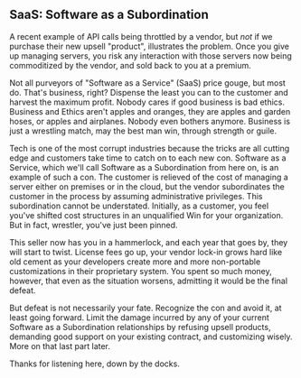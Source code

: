 ## SaaS: Software as a Subordination

A recent example of API calls being throttled by a vendor, but *not* if we purchase their new upsell "product", illustrates the problem.  Once you give up managing servers, you risk any interaction with those servers now being commoditized by the vendor, and sold back to you at a premium.

Not all purveyors of "Software as a Service" (SaaS) price gouge, but most do.  That's business, right?  Dispense the least you can to the customer and harvest the maximum profit.  Nobody cares if good business is bad ethics.  Business and Ethics aren't apples and oranges, they are apples and garden hoses, or apples and airplanes.  Nobody even bothers anymore.  Business is just a wrestling match, may the best man win, through strength or guile.

Tech is one of the most corrupt industries because the tricks are all cutting edge and customers take time to catch on to each new con.  Software as a Service, which we'll call Software as a Subordination from here on, is an example of such a con.  The customer is relieved of the cost of managing a server either on premises or in the cloud, but the vendor subordinates the customer in the process by assuming administrative privileges.  This subordination cannot be understated.  Initially, as a customer, you feel you've shifted cost structures in an unqualified Win for your organization.  But in fact, wrestler, you've just been pinned.

This seller now has you in a hammerlock, and each year that goes by, they will start to twist.  License fees go up, your vendor lock-in grows hard like old cement as your developers create more and more non-portable customizations in their proprietary system.  You spent so much money, however, that even as the situation worsens, admitting it would be the final defeat.

But defeat is not necessarily your fate.  Recognize the con and avoid it, at least going forward.  Limit the damage incurred by any of your current Software as a Subordination relationships by refusing upsell products, demanding good support on your existing contract, and customizing wisely.  More on that last part later.

Thanks for listening here, down by the docks.
